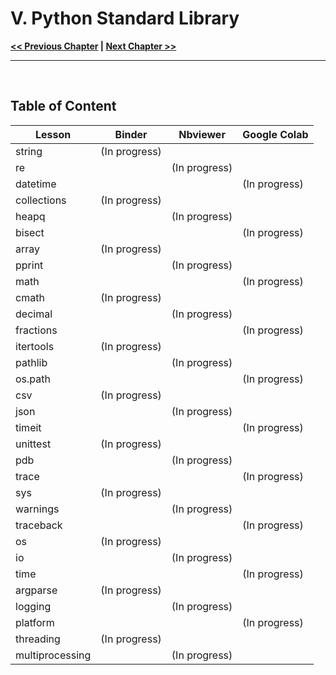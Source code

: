 # V. Python Standard Library

**[<< Previous Chapter](../04_Exercises)   |   [Next Chapter >>](../06_Scientific-Computing)**

<hr>
&nbsp;

## Table of Content

| Lesson          | Binder        | Nbviewer      | Google Colab  |
| --------------- | ------------- | ------------- | ------------- |
| string          | (In progress) |               |               |
| re              |               | (In progress) |               |
| datetime        |               |               | (In progress) |
| collections     | (In progress) |               |               |
| heapq           |               | (In progress) |               |
| bisect          |               |               | (In progress) |
| array           | (In progress) |               |               |
| pprint          |               | (In progress) |               |
| math            |               |               | (In progress) |
| cmath           | (In progress) |               |               |
| decimal         |               | (In progress) |               |
| fractions       |               |               | (In progress) |
| itertools       | (In progress) |               |               |
| pathlib         |               | (In progress) |               |
| os.path         |               |               | (In progress) |
| csv             | (In progress) |               |               |
| json            |               | (In progress) |               |
| timeit          |               |               | (In progress) |
| unittest        | (In progress) |               |               |
| pdb             |               | (In progress) |               |
| trace           |               |               | (In progress) |
| sys             | (In progress) |               |               |
| warnings        |               | (In progress) |               |
| traceback       |               |               | (In progress) |
| os              | (In progress) |               |               |
| io              |               | (In progress) |               |
| time            |               |               | (In progress) |
| argparse        | (In progress) |               |               |
| logging         |               | (In progress) |               |
| platform        |               |               | (In progress) |
| threading       | (In progress) |               |               |
| multiprocessing |               | (In progress) |               |
